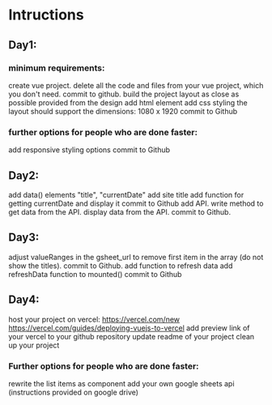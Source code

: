 # Intructions
## Day1:
### minimum requirements:
create vue project. 
delete all the code and files from your vue project, which you don't need. 
commit to github. 
build the project layout as close as possible provided from the design
add html element
add css styling
the layout should support the dimensions: 1080 x 1920
commit to Github
​
### further options for people who are done faster:
add responsive styling options
commit to Github
​
## Day2:
add data() elements "title", "currentDate"
add site title
add function for getting currentDate and display it
commit to Github
add API. 
write method to get data from the API. 
display data from the API. 
commit to Github. 
​
## Day3:
adjust valueRanges in the gsheet_url to remove first item in the array (do not show the titles). 
commit to Github. 
add function to refresh data
add refreshData function to mounted()
commit to Github

## Day4:
host your project on vercel: https://vercel.com/new
https://vercel.com/guides/deploying-vuejs-to-vercel
add preview link of your vercel to your github repository
update readme of your project
clean up your project

### Further options for people who are done faster:
rewrite the list items as component
add your own google sheets api (instructions provided on google drive)
